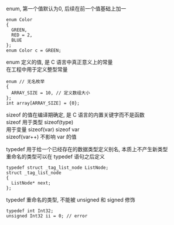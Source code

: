 enum, 第一个值默认为0, 后续在前一个值基础上加一  
```
enum Color
{
  GREEN,
  RED = 2,
  BLUE
};
enum Color c = GREEN;
```

enum 定义的值, 是 C 语言中真正意义上的常量  
在工程中用于定义整型常量  
```
enum // 无名枚举
{
  ARRAY_SIZE = 10, // 定义数组大小
};
int array[ARRAY_SIZE] = {0};
```

sizeof 的值在编译期确定, 是 C 语言的内置关键字而不是函数  
sizeof 用于类型 sizeof(type)  
用于变量 sizeof(var) sizeof var  
sizeof(var++) 不影响 var 的值  

typedef 用于给一个已经存在的数据类型定义别名, 本质上不产生新类型  
重命名的类型可以在 typedef 语句之后定义  

```
typedef struct _tag_list_node ListNode;
struct _tag_list_node
{
  ListNode* next;
};
```

typedef 重命名的类型, 不能被 unsigned 和 signed 修饰  
```
typedef int Int32;
unsigned Int32 ii = 0; // error
```
